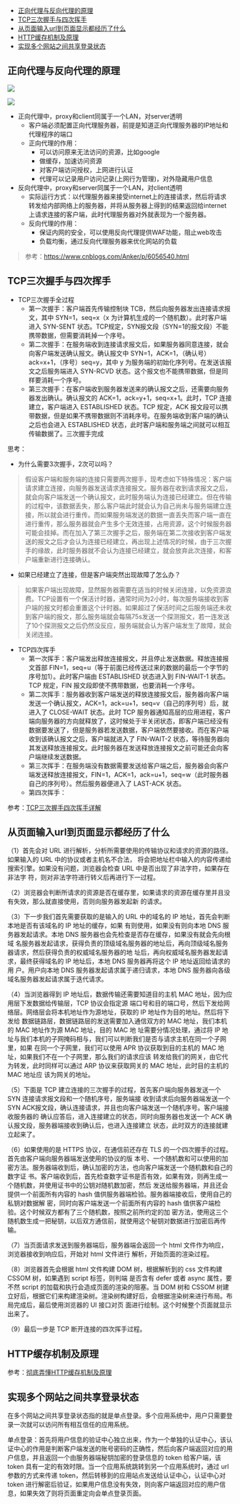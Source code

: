 - [正向代理与反向代理的原理](#正向代理与反向代理的原理)
- [TCP三次握手与四次挥手](#tcp三次握手与四次挥手)
- [从页面输入url到页面显示都经历了什么](#从页面输入url到页面显示都经历了什么)
- [HTTP缓存机制及原理](#http缓存机制及原理)
- [实现多个网站之间共享登录状态](#实现多个网站之间共享登录状态)

## 正向代理与反向代理的原理

![](../images/Network/正向代理.png)

![](../images/Network/反向代理.png)

- 正向代理中，proxy和client同属于一个LAN，对server透明
  - 客户端必须配置正向代理服务器，前提是知道正向代理服务器的IP地址和代理程序的端口
  - 正向代理的作用：
    - 可以访问原来无法访问的资源，比如google
    - 做缓存，加速访问资源
    - 对客户端访问授权，上网进行认证
    - 代理可以记录用户访问记录(上网行为管理)，对外隐藏用户信息
- 反向代理中，proxy和server同属于一个LAN，对client透明
  - 实际运行方式：以代理服务器来接受internet上的连接请求，然后将请求转发给内部网络上的服务器，并将从服务器上得到的结果返回给internet上请求连接的客户端，此时代理服务器对外就表现为一个服务器。
  - 反向代理的作用：
    - 保证内网的安全，可以使用反向代理提供WAF功能，阻止web攻击
    - 负载均衡，通过反向代理服务器来优化网站的负载

> 参考：https://www.cnblogs.com/Anker/p/6056540.html

## TCP三次握手与四次挥手

- TCP三次握手全过程
  - 第一次握手：客户端首先传输控制块 TCB，然后向服务器发出连接请求报文，其中 SYN=1，seq=x（x 为计算机生成的一个随机数）。此时客户端进入 SYN-SENT 状态。TCP规定，SYN报文段（SYN=1的报文段）不能携带数据，但需要消耗掉一个序号。
  - 第二次握手：在服务端收到连接请求报文后，如果服务器同意连接，就会向客户端发送确认报文。确认报文中 SYN=1，ACK=1，（确认号）ack=x+1，（序号）seq=y，其中 y 为服务端的初始化序列号。在发送该报文之后服务端进入 SYN-RCVD 状态。这个报文也不能携带数据，但是同样要消耗一个序号。
  - 第三次握手：在客户端收到服务器发送来的确认报文之后，还需要向服务器发出确认。确认报文的 ACK=1，ack=y+1，seq=x+1。此时，TCP 连接建立，客户端进入 ESTABLISHED 状态。TCP 规定，ACK 报文段可以携带数据，但是如果不携带数据则不消耗序号。在服务端收到客户端的确认之后也会进入 ESTABLISHED 状态，此时客户端和服务端之间就可以相互传输数据了。三次握手完成

思考：
- 为什么需要3次握手，2次可以吗？
> 假设客户端和服务端的连接只需要两次握手，现考虑如下特殊情况：客户端请求建立连接，向服务器发送请求连接报文。服务器在收到请求报文之后，就会向客户端发送一个确认报文，此时服务端认为连接已经建立。但在传输的过程中，该数据丢失，那么客户端此时就会认为自己尚未与服务端建立连接，所以就会进行重传。而如果服务端发送的数据一直丢失而客户端一直在进行重传，那么服务器就会产生多个无效连接，占用资源，这个时候服务器可能会挂掉。而在加入了第三次握手之后，服务端在第二次接收到客户端发送的报文之后才会认为连接已经建立，再出现上述情况的时候，由于三次握手的缘故，此时服务器就不会认为连接已经建立，就会放弃此次连接，和客户端重新进行连接确认。


- 如果已经建立了连接，但是客户端突然出现故障了怎么办？
> 如果客户端出现故障，显然服务器需要在适当的时候关闭连接，以免资源浪费。TCP设置有一个保活计时器，通常时间为2小时，每次服务端接收到客户端的报文时都会重置这个计时器。如果超过了保活时间之后服务端还未收到客户端的报文，那么服务端就会每隔75s发送一个探测报文，若一连发送了10个探测报文之后仍然没反应，服务端就会认为客户端发生了故障，就会关闭连接。

- TCP四次挥手
  - 第一次挥手：客户端发出释放连接报文，并且停止发送数据。释放连接报文首部 FIN=1，seq=u（等于前面已经传送过来的数据的最后一个字节的序号加1）。此时客户端由 ESTABLISHED 状态进入到 FIN-WAIT-1 状态。TCP 规定，FIN 报文段即使不携带数据，也要消耗一个序号。
  - 第二次挥手：服务器收到客户端发送的释放连接报文后，服务器向客户端发送一个确认报文，ACK=1，ack=u+1，seq=v（自己的序列号）后，就进入了 CLOSE-WAIT 状态。此时 TCP 服务器通知高层的应用进程，客户端向服务器的方向就释放了，这时候处于半关闭状态，即客户端已经没有数据要发送了，但是服务器若发送数据，客户端依然要接收。而在客户端收到该确认报文之后，客户端就进入了 FIN-WAIT-2 状态，等待服务器向其发送释放连接报文。此时服务器在发送释放连接报文之前可能还会向客户端继续发送数据。
  - 第三次挥手：在服务端没有数据需要发送给客户端之后，服务器会向客户端发送释放连接报文，FIN=1，ACK=1，ack=u+1，seq=w（此时服务器自己的序列号）。然后服务器便进入了 LAST-ACK 状态。
  - 第四次挥手：

参考：[TCP三次握手四次挥手详解](https://www.cnblogs.com/zmlctt/p/3690998.html)

## 从页面输入url到页面显示都经历了什么

（1）首先会对 URL 进行解析，分析所需要使用的传输协议和请求的资源的路径。如果输入的 URL 中的协议或者主机名不合法，
将会把地址栏中输入的内容传递给搜索引擎。如果没有问题，浏览器会检查 URL 中是否出现了非法字符，如果存在非法字
符，则对非法字符进行转义后再进行下一过程。

（2）浏览器会判断所请求的资源是否在缓存里，如果请求的资源在缓存里并且没有失效，那么就直接使用，否则向服务器发起新
的请求。

（3）下一步我们首先需要获取的是输入的 URL 中的域名的 IP 地址，首先会判断本地是否有该域名的 IP 地址的缓存，如果
有则使用，如果没有则向本地 DNS 服务器发起请求。本地 DNS 服务器也会先检查是否存在缓存，如果没有就会先向根域
名服务器发起请求，获得负责的顶级域名服务器的地址后，再向顶级域名服务器请求，然后获得负责的权威域名服务器的地
址后，再向权威域名服务器发起请求，最终获得域名的 IP 地址后，本地 DNS 服务器再将这个 IP 地址返回给请求的用
户。用户向本地 DNS 服务器发起请求属于递归请求，本地 DNS 服务器向各级域名服务器发起请求属于迭代请求。

（4）当浏览器得到 IP 地址后，数据传输还需要知道目的主机 MAC 地址，因为应用层下发数据给传输层，TCP 协议会指定源
端口号和目的端口号，然后下发给网络层。网络层会将本机地址作为源地址，获取的 IP 地址作为目的地址。然后将下发给
数据链路层，数据链路层的发送需要加入通信双方的 MAC 地址，我们本机的 MAC 地址作为源 MAC 地址，目的 MAC 地
址需要分情况处理，通过将 IP 地址与我们本机的子网掩码相与，我们可以判断我们是否与请求主机在同一个子网里，如果
在同一个子网里，我们可以使用 APR 协议获取到目的主机的 MAC 地址，如果我们不在一个子网里，那么我们的请求应该
转发给我们的网关，由它代为转发，此时同样可以通过 ARP 协议来获取网关的 MAC 地址，此时目的主机的 MAC 地址应
该为网关的地址。

（5）下面是 TCP 建立连接的三次握手的过程，首先客户端向服务器发送一个 SYN 连接请求报文段和一个随机序号，服务端接
收到请求后向服务器端发送一个 SYN ACK报文段，确认连接请求，并且也向客户端发送一个随机序号。客户端接收服务器的
确认应答后，进入连接建立的状态，同时向服务器也发送一个 ACK 确认报文段，服务器端接收到确认后，也进入连接建立
状态，此时双方的连接就建立起来了。

（6）如果使用的是 HTTPS 协议，在通信前还存在 TLS 的一个四次握手的过程。首先由客户端向服务器端发送使用的协议的版
本号、一个随机数和可以使用的加密方法。服务器端收到后，确认加密的方法，也向客户端发送一个随机数和自己的数字证
书。客户端收到后，首先检查数字证书是否有效，如果有效，则再生成一个随机数，并使用证书中的公钥对随机数加密，然后
发送给服务器端，并且还会提供一个前面所有内容的 hash 值供服务器端检验。服务器端接收后，使用自己的私钥对数据解
密，同时向客户端发送一个前面所有内容的 hash 值供客户端检验。这个时候双方都有了三个随机数，按照之前所约定的加
密方法，使用这三个随机数生成一把秘钥，以后双方通信前，就使用这个秘钥对数据进行加密后再传输。

（7）当页面请求发送到服务器端后，服务器端会返回一个 html 文件作为响应，浏览器接收到响应后，开始对 html 文件进行
解析，开始页面的渲染过程。

（8）浏览器首先会根据 html 文件构建 DOM 树，根据解析到的 css 文件构建 CSSOM 树，如果遇到 script 标签，则判端
是否含有 defer 或者 async 属性，要不然 script 的加载和执行会造成页面的渲染的阻塞。当 DOM 树和 CSSOM 树建
立好后，根据它们来构建渲染树。渲染树构建好后，会根据渲染树来进行布局。布局完成后，最后使用浏览器的 UI 接口对页
面进行绘制。这个时候整个页面就显示出来了。

（9）最后一步是 TCP 断开连接的四次挥手过程。

## HTTP缓存机制及原理



参考：[彻底弄懂HTTP缓存机制及原理](https://www.cnblogs.com/chenqf/p/6386163.html)

## 实现多个网站之间共享登录状态

在多个网站之间共享登录状态指的就是单点登录。多个应用系统中，用户只需要登录一次就可以访问所有相互信任的应用系统。

单点登录：首先将用户信息的验证中心独立出来，作为一个单独的认证中心，该认证中心的作用是判断客户端发送的账号密码的正确性，然后向客户端返回对应的用户信息，并且返回一个由服务器端秘钥加密的登录信息的 token 给客户端，该token 具有一定的有效时限。当一个应用系统跳转到另一个应用系统时，通过 url 参数的方式来传递 token，然后转移到的应用站点发送给认证中心，认证中心对 token 进行解密后验证，如果用户信息没有失效，则向客户端返回对应的用户信息，如果失效了则将页面重定向会单点登录页面。


